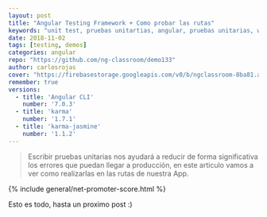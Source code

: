 ```yaml
---
layout: post
title: "Angular Testing Framework + Como probar las rutas"
keywords: "unit test, pruebas unitartias, angular, pruebas unitarias, webpack, jasmine, karma"
date: 2018-11-02
tags: [testing, demos]
categories: angular
repo: "https://github.com/ng-classroom/demo133"
author: carlosrojas
cover: "https://firebasestorage.googleapis.com/v0/b/ngclassroom-8ba81.appspot.com/o/posts%2F2018-10-30-%20Angular-Pruebas-Unitarias-Routing%2Fcover.png?alt=media&token=8794fd84-b083-4934-9fb6-0991f8f84dff"
remember: true
versions:
  - title: 'Angular CLI'
    number: '7.0.3'
  - title: 'karma'
    number: '1.7.1'
  - title: 'karma-jasmine'
    number: '1.1.2'
---
```


> Escribir pruebas unitarias nos ayudará a reducir de forma significativa los errores que puedan llegar a producción, en este articulo vamos a ver como realizarlas en las rutas de nuestra App.

<!--summary-->

<amp-img width="1024" height="512" layout="responsive" src="https://firebasestorage.googleapis.com/v0/b/ngclassroom-8ba81.appspot.com/o/posts%2F2018-10-30-%20Angular-Pruebas-Unitarias-Routing%2Fcover.png?alt=media&token=8794fd84-b083-4934-9fb6-0991f8f84dff"></amp-img>

{% include general/net-promoter-score.html %}


Esto es todo, hasta un proximo post :)